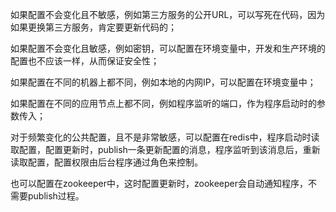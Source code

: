 如果配置不会变化且不敏感，例如第三方服务的公开URL，可以写死在代码，因为如果更换第三方服务，肯定要更新代码的；

如果配置不会变化且敏感，例如密钥，可以配置在环境变量中，开发和生产环境的配置也不应该一样，从而保证安全性；

如果配置在不同的机器上都不同，例如本地的内网IP，可以配置在环境变量中；

如果配置在不同的应用节点上都不同，例如程序监听的端口，作为程序启动时的参数传入；

对于频繁变化的公共配置，且不是非常敏感，可以配置在redis中，程序启动时读取配置，配置更新时，publish一条更新配置的消息，程序监听到该消息后，重新读取配置，配置权限由后台程序通过角色来控制。

也可以配置在zookeeper中，这时配置更新时，zookeeper会自动通知程序，不需要publish过程。
